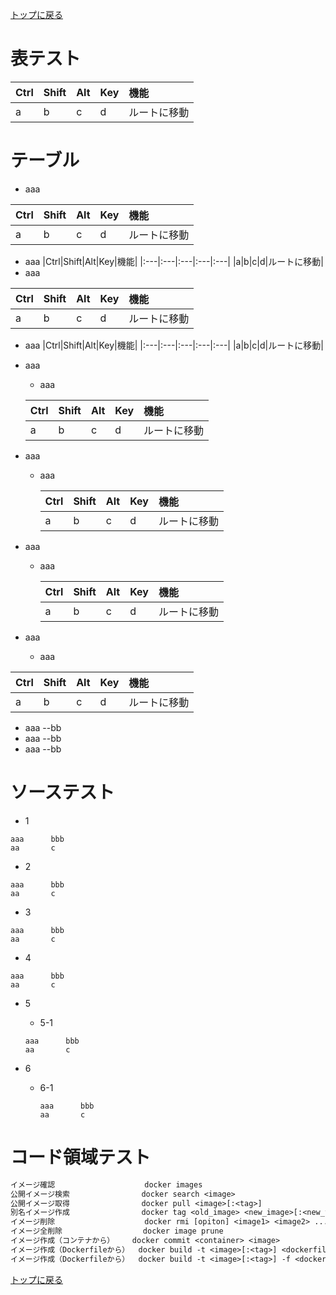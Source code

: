 [トップに戻る](../index.md)

# 表テスト
|Ctrl|Shift|Alt|Key|機能|
|:---|:---|:---|:---|:---|
|a|b|c|d|ルートに移動|

# テーブル
- aaa

|Ctrl|Shift|Alt|Key|機能|
|:---|:---|:---|:---|:---|
|a|b|c|d|ルートに移動|

- aaa
|Ctrl|Shift|Alt|Key|機能|
|:---|:---|:---|:---|:---|
|a|b|c|d|ルートに移動|
- aaa

|Ctrl|Shift|Alt|Key|機能|
|:---|:---|:---|:---|:---|
|a|b|c|d|ルートに移動|
- aaa
|Ctrl|Shift|Alt|Key|機能|
|:---|:---|:---|:---|:---|
|a|b|c|d|ルートに移動|

- aaa
	- aaa
	
	|Ctrl|Shift|Alt|Key|機能|
	|:---|:---|:---|:---|:---|
	|a|b|c|d|ルートに移動|
	
- aaa
	- aaa
	
		|Ctrl|Shift|Alt|Key|機能|
		|:---|:---|:---|:---|:---|
		|a|b|c|d|ルートに移動|
	
- aaa
	- aaa

		|Ctrl|Shift|Alt|Key|機能|
		|:---|:---|:---|:---|:---|
		|a|b|c|d|ルートに移動|

- aaa
	- aaa
	
|Ctrl|Shift|Alt|Key|機能|
|:---|:---|:---|:---|:---|
|a|b|c|d|ルートに移動|

- aaa --bb
- aaa \-\-bb
- aaa \--bb

# ソーステスト

- 1
```
aaa      bbb
aa       c
```
- 2

```
aaa      bbb
aa       c
```
- 3
```
aaa      bbb
aa       c
```

- 4

```
aaa      bbb
aa       c
```

- 5
	- 5-1
	
	```
	aaa      bbb
	aa       c
	```
	
- 6
	- 6-1
		```
        aaa      bbb
        aa       c
		```

# コード領域テスト

```txt
イメージ確認                    docker images
公開イメージ検索                docker search <image>
公開イメージ取得                docker pull <image>[:<tag>]
別名イメージ作成                docker tag <old_image> <new_image>[:<new_tag>]
イメージ削除                    docker rmi [opiton] <image1> <image2> ...
イメージ全削除                  docker image prune
イメージ作成（コンテナから）    docker commit <container> <image>
イメージ作成（Dockerfileから）  docker build -t <image>[:<tag>] <dockerfile_dir_path>
イメージ作成（Dockerfileから）  docker build -t <image>[:<tag>] -f <dockerfile_path>
```

[トップに戻る](../index.md)

